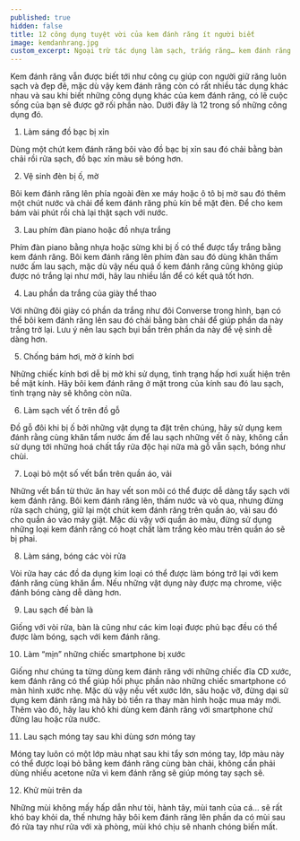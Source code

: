 ```yaml
---
published: true
hidden: false
title: 12 công dụng tuyệt vời của kem đánh răng ít người biết
image: kemdanhrang.jpg
custom_excerpt: Ngoại trừ tác dụng làm sạch, trắng răng… kem đánh răng còn giúp ích rất nhiều trong cuộc sống hàng ngày, đặc biệt ngờ vào khả năng làm trắng và tẩy rửa của nó.
---
```


Kem đánh răng vẫn được biết tới như công cụ giúp con người giữ răng luôn sạch và đẹp đẽ, mặc dù vậy kem đánh răng còn có rất nhiều tác dụng khác nhau và sau khi biết những công dụng khác của kem đánh răng, có lẽ cuộc sống của bạn sẽ được gỡ rối phần nào. Dưới đây là 12 trong số những công dụng đó.

1. Làm sáng đồ bạc bị xỉn

Dùng một chút kem đánh răng bôi vào đồ bạc bị xỉn sau đó chải bằng bàn chải rồi rửa sạch, đồ bạc xỉn màu sẽ bóng hơn.

2. Vệ sinh đèn bị ố, mờ

Bôi kem đánh răng lên phía ngoài đèn xe máy hoặc ô tô bị mờ sau đó thêm một chút nước và chải để kem đánh răng phủ kín bề mặt đèn. Để cho kem bám vài phút rồi chà lại thật sạch với nước.

3. Lau phím đàn piano hoặc đồ nhựa trắng

Phím đàn piano bằng nhựa hoặc sừng khi bị ố có thể được tẩy trắng bằng kem đánh răng. Bôi kem đánh răng lên phím đàn sau đó dùng khăn thấm nước ấm lau sạch, mặc dù vậy nếu quá ố kem đánh răng cũng không giúp được nó trắng lại như mới, hãy lau nhiều lần để có kết quả tốt hơn.

4. Lau phần da trắng của giày thể thao

Với những đôi giày có phần da trắng như đôi Converse trong hình, bạn có thể bôi kem đánh răng lên sau đó chải bằng bàn chải để giúp phần da này trắng trở lại. Lưu ý nên lau sạch bụi bẩn trên phần da này để vệ sinh dễ dàng hơn.

5. Chống bám hơi, mờ ở kính bơi

Những chiếc kính bơi dễ bị mờ khi sử dụng, tình trạng hấp hơi xuất hiện trên bề mặt kính. Hãy bôi kem đánh răng ở mặt trong của kính sau đó lau sạch, tình trạng này sẽ không còn nữa.

6. Làm sạch vết ố trên đồ gỗ

Đồ gỗ đôi khi bị ố bởi những vật dụng ta đặt trên chúng, hãy sử dụng kem đánh rằng cùng khăn tẩm nước ấm để lau sạch những vết ố này, không cần sử dụng tới những hoá chất tẩy rửa độc hại nữa mà gỗ vẫn sạch, bóng như chùi.

7. Loại bỏ một số vết bẩn trên quần áo, vải

Những vết bẩn từ thức ăn hay vết son môi có thể được dễ dàng tẩy sạch với kem đánh răng. Bôi kem đánh răng lên, thấm nước và vò qua, nhưng đừng rửa sạch chúng, giữ lại một chút kem đánh răng trên quần áo, vải sau đó cho quần áo vào máy giặt. Mặc dù vậy với quần áo màu, đừng sử dụng những loại kem đánh răng có hoạt chất làm trắng kẻo màu trên quần áo sẽ bị phai.

8. Làm sáng, bóng các vòi rửa

Vòi rửa hay các đồ da dụng kim loại có thể được làm bóng trở lại với kem đánh răng cùng khăn ẩm. Nếu những vật dụng này được mạ chrome, việc đánh bóng càng dễ dàng hơn.

9. Lau sạch đế bàn là

Giống với vòi rửa, bàn là cũng như các kim loại được phủ bạc đều có thể được làm bóng, sạch với kem đánh răng.

10. Làm “mịn” những chiếc smartphone bị xước

Giống như chúng ta từng dùng kem đánh răng với những chiếc đĩa CD xước, kem đánh răng có thể giúp hồi phục phần nào những chiếc smartphone có màn hình xước nhẹ. Mặc dù vậy nếu vết xước lớn, sâu hoặc vỡ, đừng dại sử dụng kem đánh răng mà hãy bỏ tiền ra thay màn hình hoặc mua máy mới. Thêm vào đó, hãy lau khô khi dùng kem đánh răng với smartphone chứ đừng lau hoặc rửa nước.

11. Lau sạch móng tay sau khi dùng sơn móng tay

Móng tay luôn có một lớp màu nhạt sau khi tẩy sơn móng tay, lớp màu này có thể được loại bỏ bằng kem đánh răng cùng bàn chải, không cần phải dùng nhiều acetone nữa vì kem đánh răng sẽ giúp móng tay sạch sẽ.

12. Khử mùi trên da

Những mùi không mấy hấp dẫn như tỏi, hành tây, mùi tanh của cá… sẽ rất khó bay khỏi da, thế nhưng hãy bôi kem đánh răng lên phần da có mùi sau đó rửa tay như rửa với xà phòng, mùi khó chịu sẽ nhanh chóng biến mất.